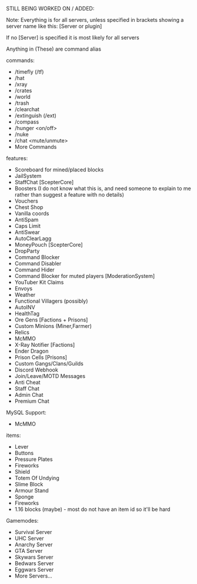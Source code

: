 STILL BEING WORKED ON / ADDED:

Note: Everything is for all servers, unless specified in brackets showing a server name like this: [Server or plugin]

If no [Server] is specified it is most likely for all servers

Anything in (These) are command alias

commands:
- /timefly (/tf)
- /hat
- /xray
- /crates
- /world
- /trash
- /clearchat
- /extinguish (/ext)
- /compass
- /hunger <on/off>
- /nuke
- /chat <mute/unmute>
- More Commands

features:
- Scoreboard for mined/placed blocks
- JailSystem
- StaffChat [ScepterCore]
- Boosters (I do not know what this is, and need someone to explain to me rather than suggest a feature with no details)
- Vouchers
- Chest Shop
- Vanilla coords
- AntiSpam
- Caps Limit
- AntiSwear
- AutoClearLagg
- MoneyPouch [ScepterCore]
- DropParty
- Command Blocker
- Command Disabler
- Command Hider
- Command Blocker for muted players [ModerationSystem]
- YouTuber Kit Claims
- Envoys
- Weather
- Functional Villagers (possibly)
- AutoINV
- HealthTag
- Ore Gens [Factions + Prisons]
- Custom Minions (Miner,Farmer)
- Relics
- McMMO
- X-Ray Notifier [Factions]
- Ender Dragon
- Prison Cells [Prisons]
- Custom Gangs/Clans/Guilds
- Discord Webhook
- Join/Leave/MOTD Messages 
- Anti Cheat
- Staff Chat
- Admin Chat
- Premium Chat

MySQL Support:
- McMMO

items:
- Lever
- Buttons
- Pressure Plates
- Fireworks
- Shield
- Totem Of Undying
- Slime Block
- Armour Stand
- Sponge
- Fireworks
- 1.16 blocks (maybe) - most do not have an item id so it'll be hard

Gamemodes:
- Survival Server
- UHC Server
- Anarchy Server
- GTA Server
- Skywars Server
- Bedwars Server
- Eggwars Server
- More Servers...